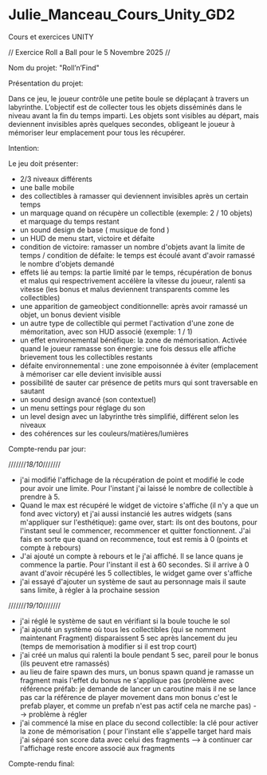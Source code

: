 # Julie_Manceau_Cours_Unity_GD2

Cours et exercices UNITY

// Exercice Roll a Ball pour le 5 Novembre 2025 //

Nom du projet: "Roll’n’Find"

Présentation du projet:
  
  Dans ce jeu, le joueur contrôle une petite boule se déplaçant à travers un labyrinthe.
  L’objectif est de collecter tous les objets disséminés dans le niveau avant la fin du temps imparti.
  Les objets sont visibles au départ, mais deviennent invisibles après quelques secondes, obligeant le joueur à mémoriser leur emplacement pour tous les récupérer.

Intention:
  
  Le jeu doit présenter:
  - 2/3 niveaux différents
  - une balle mobile
  - des collectibles à ramasser qui deviennent invisibles après un certain temps
  - un marquage quand on récupère un collectible (exemple: 2 / 10 objets) et marquage du temps restant
  - un sound design de base ( musique de fond )
  - un HUD de menu start, victoire et défaite
  - condition de victoire: ramasser un nombre d'objets avant la limite de temps / condition de défaite: le temps est écoulé avant d'avoir ramassé le nombre d'objets demandé
  - effets lié au temps: la partie limité par le temps, récupération de bonus et malus qui respectrivement accélère la vitesse du joueur, ralenti sa vitesse (les bonus et malus deviennent transparents comme les collectibles)
  - une apparition de gameobject conditionnelle: après avoir ramassé un objet, un bonus devient visible
  - un autre type de collectible qui permet l'activation d'une zone de mémoritation, avec son HUD associé (exemple: 1 / 1)
  - un effet environemental bénéfique: la zone de mémorisation. Activée quand le joueur ramasse son énergie: une fois dessus elle affiche brievement tous les collectibles restants
  - défaite environnemental : une zone empoisonnée à éviter (emplacement à mémoriser car elle devient invisible aussi
  - possibilité de sauter car présence de petits murs qui sont traversable en sautant
  - un sound design avancé (son contextuel)
  - un menu settings pour réglage du son
  - un level design avec un labyrinthe très simplifié, différent selon les niveaux
  - des cohérences sur les couleurs/matières/lumières

Compte-rendu par jour:

///////_18/10_///////
- j'ai modifié l'affichage de la récupération de point et modifié le code pour avoir une limite. Pour l'instant j'ai laissé le nombre de collectible à prendre à 5.
- Quand le max est récupéré le widget de victoire s'affiche (il n'y a que un fond avec victory) et j'ai aussi instancié les autres widgets (sans m'appliquer sur l'esthétique): game over, start: ils ont des boutons, pour l'instant seul le commencer, recommencer et quitter fonctionnent. J'ai fais en sorte que quand on recommence, tout est remis à 0 (points et compte à rebours)
- J'ai ajouté un compte à rebours et le j'ai affiché. Il se lance quans je commence la partie. Pour l'instant il est à 60 secondes. Si il arrive à 0 avant d'avoir récupéré les 5 collectibles, le widget game over s'affiche
- j'ai essayé d'ajouter un système de saut au personnage mais il saute sans limite, à régler à la prochaine session

///////_19/10_///////
- j'ai réglé le système de saut en vérifiant si la boule touche le sol
- j'ai ajouté un système où tous les collectibles (qui se nomment maintenant Fragment) disparaissent 5 sec après lancement du jeu (temps de memorisation à modifier si il est trop court)
- j'ai créé un malus qui ralenti la boule pendant 5 sec, pareil pour le bonus (ils peuvent etre ramassés)
- au lieu de faire spawn des murs, un bonus spawn quand je ramasse un fragment mais l'effet du bonus ne s'applique pas (problème avec référence préfab: je demande de lancer un caroutine mais il ne se lance pas car la référence de player movement dans mon bonus c'est le prefab player, et comme un prefab n'est pas actif cela ne marche pas) --> problème à régler
- j'ai commencé la mise en place du second collectible: la clé pour activer la zone de mémorisation ( pour l'instant elle s'appelle target hard mais j'ai séparé son score data avec celui des fragments --> à continuer car l'affichage reste encore associé aux fragments
 
Compte-rendu final: 
